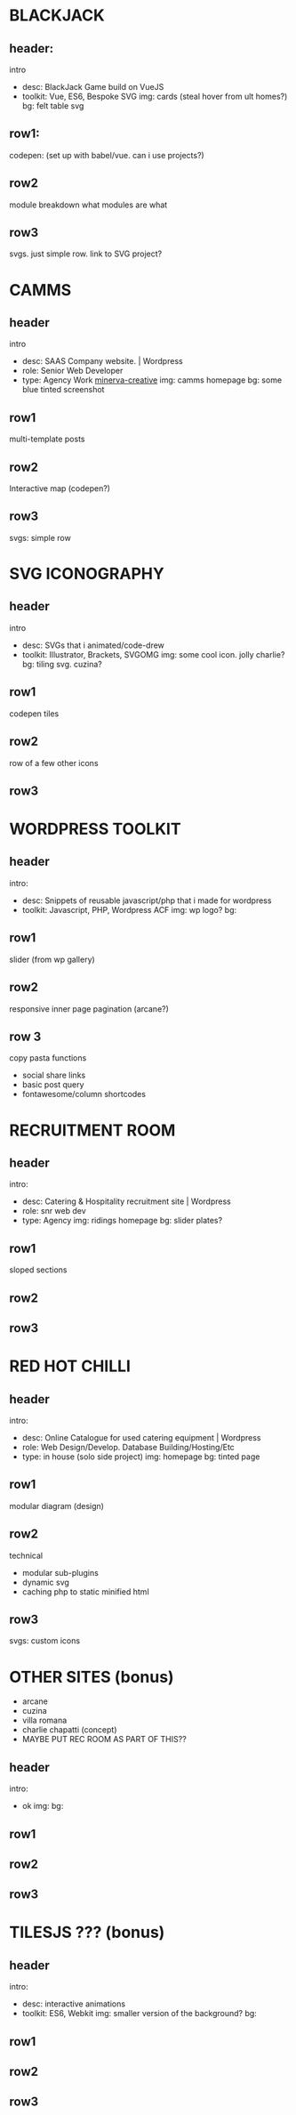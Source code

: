 # BLACKJACK

## header:
intro
  - desc: BlackJack Game build on VueJS
  - toolkit: Vue, ES6, Bespoke SVG
img: cards (steal hover from ult homes?)
bg: felt table svg

## row1:
codepen: (set up with babel/vue. can i use projects?)

## row2
module breakdown
what modules are what

## row3
svgs. just simple row. link to SVG project?

# CAMMS

## header
intro
  - desc: SAAS Company website. | Wordpress
  - role: Senior Web Developer
  - type: Agency Work [minerva-creative]()
img: camms homepage
bg: some blue tinted screenshot

## row1
multi-template posts

## row2
Interactive map (codepen?)

## row3
svgs: simple row



# SVG ICONOGRAPHY

## header
intro
  - desc: SVGs that i animated/code-drew
  - toolkit: Illustrator, Brackets, SVGOMG
img: some cool icon. jolly charlie?
bg: tiling svg. cuzina?

## row1
codepen tiles

## row2
row of a few other icons

## row3


# WORDPRESS TOOLKIT

## header
intro:
  - desc: Snippets of reusable javascript/php that i made for wordpress
  - toolkit: Javascript, PHP, Wordpress ACF
img: wp logo?
bg:


## row1
slider (from wp gallery)

## row2
responsive inner page pagination (arcane?)

## row 3
copy pasta functions
  - social share links
  - basic post query
  - fontawesome/column shortcodes

# RECRUITMENT ROOM

## header
intro:
  - desc: Catering & Hospitality recruitment site | Wordpress
  - role: snr web dev
  - type: Agency
img: ridings homepage
bg: slider plates?

## row1
sloped sections

## row2


## row3

# RED HOT CHILLI

## header
intro:
  - desc: Online Catalogue for used catering equipment | Wordpress
  - role: Web Design/Develop. Database Building/Hosting/Etc
  - type: in house (solo side project)
img: homepage
bg: tinted page

## row1
modular diagram (design)

## row2
technical
  - modular sub-plugins
  - dynamic svg
  - caching php to static minified html

## row3
svgs: custom icons


# OTHER SITES (bonus)
  - arcane
  - cuzina
  - villa romana
  - charlie chapatti (concept)
  - MAYBE PUT REC ROOM AS PART OF THIS??

## header 
intro:
  - ok
img:
bg:

## row1


## row2


## row3

# TILESJS ??? (bonus)


## header
intro:
  - desc: interactive animations
  - toolkit: ES6, Webkit
img: smaller version of the background?
bg:

## row1


## row2


## row3